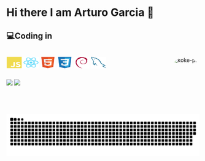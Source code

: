 <h1> Hi there I am Arturo Garcia 👋</h1>


<h2>💻Coding in</h2>

</div>
<div style="display: inline_block"><br>
  <img align="center" alt="Koke-Js" height="30" width="40" src="https://raw.githubusercontent.com/devicons/devicon/master/icons/javascript/javascript-plain.svg">
  <img align="center" alt="Koke-React" height="30" width="40" src="https://raw.githubusercontent.com/devicons/devicon/master/icons/react/react-original.svg">
  <img align="center" alt="Koke-HTML" height="30" width="40" src="https://raw.githubusercontent.com/devicons/devicon/master/icons/html5/html5-original.svg">
  <img align="center" alt="Koke-CSS" height="30" width="40" src="https://raw.githubusercontent.com/devicons/devicon/master/icons/css3/css3-original.svg">
  <img align="center" alt="Koke-DEB" height="30" width="40" src="https://raw.githubusercontent.com/devicons/devicon/master/icons/debian/debian-original.svg">
  <img align="center" alt="Koke-MYSQL" height="30" width="40" src="https://raw.githubusercontent.com/devicons/devicon/master/icons/mysql/mysql-original.svg">
  <img align="right" alt="koke-pic" height="150" style="border-radius:50px;" src="https://i.postimg.cc/zDSpFSmj/download20211100175822.png">
</div>

##

<div>
  <a href = "mailto:agarciayauri@frba.utn.edu.ar"><img src="https://img.shields.io/badge/-Gmail-%23333?style=for-the-badge&logo=gmail&logoColor=white" target="_blank"></a>
  <a href="https://www.linkedin.com/in/arturogarv/" target="_blank"><img src="https://img.shields.io/badge/-LinkedIn-%230077B5?style=for-the-badge&logo=linkedin&logoColor=white" target="_blank"></a> 


![snake animation](https://github.com/Kokeport/Kokeport/blob/output/github-contribution-grid-snake.svg)
